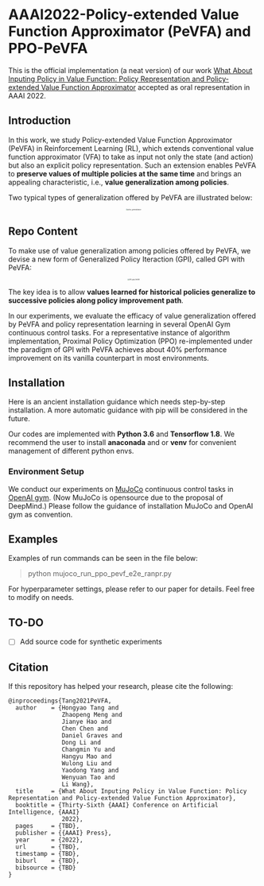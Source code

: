 # AAAI2022-Policy-extended Value Function Approximator (PeVFA) and PPO-PeVFA

This is the official implementation (a neat version) of 
our work [What About Inputing Policy in Value Function: Policy Representation and Policy-extended Value Function Approximator](https://arxiv.org/abs/2010.09536)
accepted as oral representation in AAAI 2022.

## Introduction

In this work, we study Policy-extended Value Function Approximator (PeVFA) in Reinforcement Learning (RL), 
which extends conventional value function approximator (VFA) to take as input not only the state (and action) but also an explicit policy representation. 
Such an extension enables PeVFA to **preserve values of multiple policies at the same time** and brings an appealing characteristic, i.e., **value generalization among policies**.

Two typical types of generalization offered by PeVFA are illustrated below:

<div align=center><img align="center" src="./../../assets/pr_readme_figs/policy_generalization.png" alt="policy_generalization" style="zoom:20%;" /></div>


## Repo Content


To make use of value generalization among policies offered by PeVFA, we devise a new form of Generalized Policy Iteraction (GPI), called GPI with PeVFA:

<div align=center><img align="center" src="./../../assets/pr_readme_figs/GPI_with_PeVFA.png" alt="GPI-with-PeVFA" style="zoom:20%;" /></div>

The key idea is to allow **values learned for historical policies generalize to successive policies along policy improvement path**.

In our experiments, we evaluate the efficacy of value generalization offered by PeVFA and policy representation learning in several OpenAI Gym continuous control tasks. 
For a representative instance of algorithm implementation, Proximal Policy Optimization (PPO) re-implemented under the paradigm of GPI with PeVFA achieves about 40\% performance improvement on its vanilla counterpart in most environments.


## Installation

Here is an ancient installation guidance which needs step-by-step installation. A more automatic guidance with pip will be considered in the future.


Our codes are implemented with **Python 3.6** and **Tensorflow 1.8**. We recommend the user to install **anaconada** and or **venv** for convenient management of different python envs.

### Environment Setup
We conduct our experiments on [MuJoCo](https://roboti.us/license.html) continuous control tasks in [OpenAI gym](http://gym.openai.com). 
(Now MuJoCo is opensource due to the proposal of DeepMind.)
Please follow the guidance of installation MuJoCo and OpenAI gym as convention.




## Examples  
  
Examples of run commands can be seen in the file below:
> python mujoco_run_ppo_pevf_e2e_ranpr.py

For hyperparameter settings, please refer to our paper for details. Feel free to modify on needs.

## TO-DO
- [ ] Add source code for synthetic experiments


## Citation
If this repository has helped your research, please cite the following:
```
@inproceedings{Tang2021PeVFA,
  author    = {Hongyao Tang and
               Zhaopeng Meng and
               Jianye Hao and
               Chen Chen and
               Daniel Graves and
               Dong Li and
               Changmin Yu and
               Hangyu Mao and
               Wulong Liu and 
               Yaodong Yang and
               Wenyuan Tao and
               Li Wang},
  title     = {What About Inputing Policy in Value Function: Policy Representation and Policy-extended Value Function Approximator},
  booktitle = {Thirty-Sixth {AAAI} Conference on Artificial Intelligence, {AAAI}
               2022},
  pages     = {TBD},
  publisher = {{AAAI} Press},
  year      = {2022},
  url       = {TBD},
  timestamp = {TBD},
  biburl    = {TBD},
  bibsource = {TBD}
}
```
